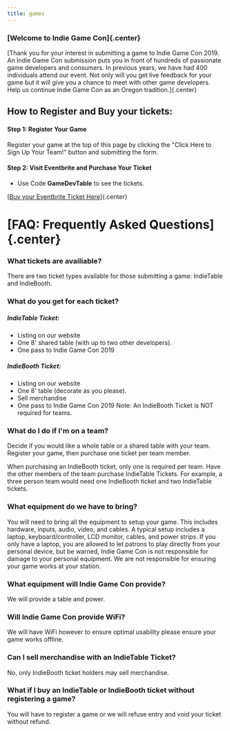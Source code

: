 ```yaml
---
title: games
---
```


### [Welcome to Indie Game Con]{.center}
[Thank you for your interest in submitting a game to Indie Game Con 2019. An Indie Game Con submission puts you in front of hundreds of passionate game developers and consumers. In previous years, we have had 400 individuals attend our event. Not only will you get live feedback for your game but it will give you a chance to meet with other game developers. Help us continue Indie Game Con as an Oregon tradition.]{.center}

## How to Register and Buy your tickets:
#### Step 1: Register Your Game
Register your game at the top of this page by clicking the "Click Here to Sign Up Your Team!" button and submitting the form.

#### Step 2: Visit Eventbrite and Purchase Your Ticket
* Use Code <b>GameDevTable</b> to see the tickets.

[[Buy your Eventbrite Ticket Here](https://indiegamecon2019.eventbrite.com)]{.center}

# [FAQ: Frequently Asked Questions]{.center}
### What tickets are availiable?
There are two ticket types available for those submitting a game: IndieTable and IndieBooth.

### What do you get for each ticket?
##### IndieTable Ticket:
* Listing on our website
* One 8' shared table (with up to two other developers).
* One pass to Indie Game Con 2019

##### IndieBooth Ticket:
* Listing on our website
* One 8' table (decorate as you please).
* Sell merchandise
* One pass to Indie Game Con 2019
Note: An IndieBooth Ticket is NOT required for teams.

### What do I do if I'm on a team?
Decide if you would like a whole table or a shared table with your team. Register your game, then purchase one ticket per team member.

When purchasing an IndieBooth ticket, only one is required per team. Have the other members of the team purchase IndieTable Tickets. For example, a three person team would need one IndieBooth ticket and two IndieTable tickets.

### What equipment do we have to bring?
You will need to bring all the equipment to setup your game. This includes hardware, inputs, audio, video, and cables. A typical setup includes a laptop, keyboard/controller, LCD monitor, cables, and power strips. If you only have a laptop, you are allowed to let patrons to play directly from your personal device, but be warned, Indie Game Con is not responsible for damage to your personal equipment. We are not responsible for ensuring your game works at your station.

### What equipment will Indie Game Con provide?
We will provide a table and power.

### Will Indie Game Con provide WiFi?
We will have WiFi however to ensure optimal usability please ensure your game works offline.

### Can I sell merchandise with an IndieTable Ticket?
No, only IndieBooth ticket holders may sell merchandise.

### What if I buy an IndieTable or IndieBooth ticket without registering a game?
You will have to register a game or we will refuse entry and void your ticket without refund.
